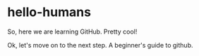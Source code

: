 # hello-humans

So, here we are learning GitHub. Pretty cool! 

Ok, let's move on to the next step.
A beginner's guide to github.
